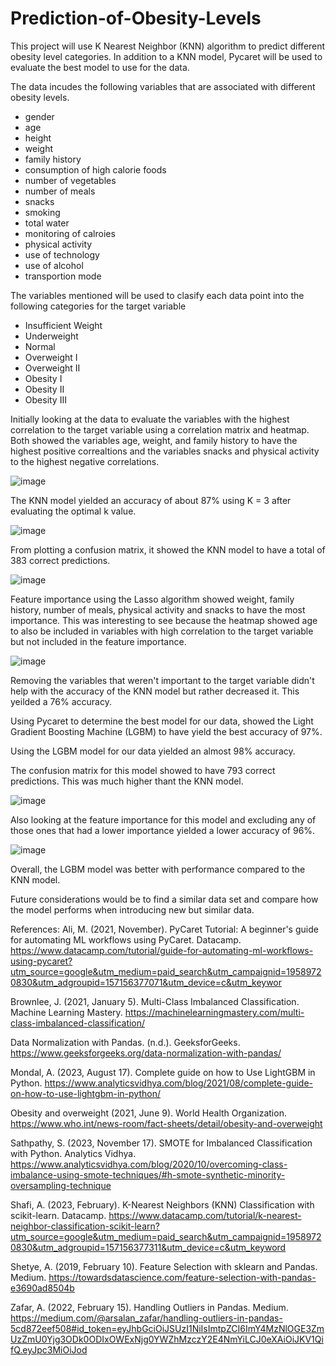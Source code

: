 # Prediction-of-Obesity-Levels

This project will use K Nearest Neighbor (KNN) algorithm to predict different obesity level categories. In addition to a KNN model, Pycaret will be used to evaluate the best model to use for the data. 


The data incudes the following variables that are associated with different obesity levels. 

- gender
- age
- height
- weight
- family history
- consumption of high calorie foods
- number of vegetables
- number of meals
- snacks
- smoking
- total water
- monitoring of calroies
- physical activity
- use of technology
- use of alcohol
- transportion mode

The variables mentioned will be used to clasify each data point into the following categories for the target variable

- Insufficient Weight
- Underweight
- Normal
- Overweight I
- Overweight II
- Obesity I
- Obesity II
- Obesity III

Initially looking at the data to evaluate the variables with the highest correlation to the target variable using a correlation matrix and heatmap. Both showed the variables age, weight, and family history to have the highest positive correaltions and the variables snacks and physical activity to the highest negative correlations. 

![image](https://github.com/fathiajeylani/Prediction-of-Obesity-Levels/assets/99691983/6d729f7b-c9b4-4115-8f44-714b99426f5d)


The KNN model yielded an accuracy of about 87% using K = 3 after evaluating the optimal k value. 

![image](https://github.com/fathiajeylani/Prediction-of-Obesity-Levels/assets/99691983/7a076931-77bc-4697-a125-a89b556993b1)

From plotting a confusion matrix, it showed the KNN model to have a total of 383 correct predictions. 

![image](https://github.com/fathiajeylani/Prediction-of-Obesity-Levels/assets/99691983/618af201-79df-4791-b48c-f96146e964ef)

Feature importance using the Lasso algorithm showed weight, family history, number of meals, physical activity and snacks to have the most importance. This was interesting to see because the heatmap showed age to also be included in variables with high correlation to the target variable but not included in the feature importance. 

 ![image](https://github.com/fathiajeylani/Prediction-of-Obesity-Levels/assets/99691983/bd25a914-5d52-48cd-9a61-c2fe161c0551)

Removing the variables that weren't important to the target variable didn't help with the accuracy of the KNN model but rather decreased it. This yeilded a 76% accuracy. 

Using Pycaret to determine the best model for our data, showed the Light Gradient Boosting Machine (LGBM) to have yield the best accuracy of 97%. 

Using the LGBM model for our data yielded an almost 98% accuracy. 

The confusion matrix for this model showed to have 793 correct predictions. This was much higher thant the KNN model. 

![image](https://github.com/fathiajeylani/Prediction-of-Obesity-Levels/assets/99691983/b1d08d49-5064-4fe9-8f55-6948b962076a)

Also looking at the feature importance for this model and excluding any of those ones that had a lower importance yielded a lower accuracy of 96%. 

![image](https://github.com/fathiajeylani/Prediction-of-Obesity-Levels/assets/99691983/66a6dce6-f38f-44e6-9403-f470fdf00c07)

Overall, the LGBM model was better with performance compared to the KNN model. 

Future considerations would be to find a similar data set and compare how the model performs when introducing new but similar data. 


References:
Ali, M. (2021, November). PyCaret Tutorial: A beginner's guide for automating ML workflows using PyCaret. Datacamp. https://www.datacamp.com/tutorial/guide-for-automating-ml-workflows-using-pycaret?utm_source=google&utm_medium=paid_search&utm_campaignid=19589720830&utm_adgroupid=157156377071&utm_device=c&utm_keywor

Brownlee, J. (2021, January 5). Multi-Class Imbalanced Classification. Machine Learning Mastery. https://machinelearningmastery.com/multi-class-imbalanced-classification/

Data Normalization with Pandas. (n.d.). GeeksforGeeks. https://www.geeksforgeeks.org/data-normalization-with-pandas/

Mondal, A. (2023, August 17). Complete guide on how to Use LightGBM in Python. https://www.analyticsvidhya.com/blog/2021/08/complete-guide-on-how-to-use-lightgbm-in-python/

Obesity and overweight (2021, June 9). World Health Organization. https://www.who.int/news-room/fact-sheets/detail/obesity-and-overweight

Sathpathy, S. (2023, November 17). SMOTE for Imbalanced Classification with Python. Analytics Vidhya. https://www.analyticsvidhya.com/blog/2020/10/overcoming-class-imbalance-using-smote-techniques/#h-smote-synthetic-minority-oversampling-technique

Shafi, A. (2023, February). K-Nearest Neighbors (KNN) Classification with scikit-learn. Datacamp. https://www.datacamp.com/tutorial/k-nearest-neighbor-classification-scikit-learn?utm_source=google&utm_medium=paid_search&utm_campaignid=19589720830&utm_adgroupid=157156377311&utm_device=c&utm_keyword

Shetye, A. (2019, February 10). Feature Selection with sklearn and Pandas. Medium. https://towardsdatascience.com/feature-selection-with-pandas-e3690ad8504b

Zafar, A. (2022, February 15). Handling Outliers in Pandas. Medium. https://medium.com/@arsalan_zafar/handling-outliers-in-pandas-5cd872eef508#id_token=eyJhbGciOiJSUzI1NiIsImtpZCI6ImY4MzNlOGE3ZmUzZmU0Yjg3ODk0ODIxOWExNjg0YWZhMzczY2E4NmYiLCJ0eXAiOiJKV1QifQ.eyJpc3MiOiJod
